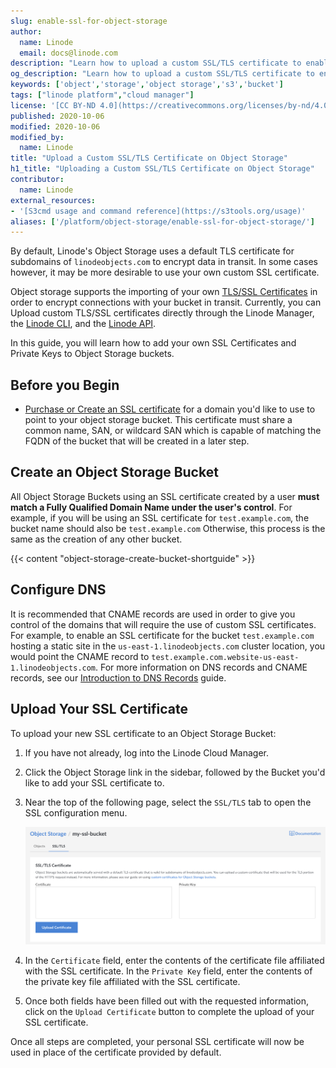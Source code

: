 ```yaml
---
slug: enable-ssl-for-object-storage
author:
  name: Linode
  email: docs@linode.com
description: "Learn how to upload a custom SSL/TLS certificate to enable SSL on a bucket on Linode Object Storage."
og_description: "Learn how to upload a custom SSL/TLS certificate to enable SSL on a bucket on Linode Object Storage."
keywords: ['object','storage','object storage','s3','bucket']
tags: ["linode platform","cloud manager"]
license: '[CC BY-ND 4.0](https://creativecommons.org/licenses/by-nd/4.0)'
published: 2020-10-06
modified: 2020-10-06
modified_by:
  name: Linode
title: "Upload a Custom SSL/TLS Certificate on Object Storage"
h1_title: "Uploading a Custom SSL/TLS Certificate on Object Storage"
contributor:
  name: Linode
external_resources:
- '[S3cmd usage and command reference](https://s3tools.org/usage)'
aliases: ['/platform/object-storage/enable-ssl-for-object-storage/']
---
```


By default, Linode's Object Storage uses a default TLS certificate for subdomains of `linodeobjects.com` to encrypt data in transit. In some cases however, it may be more desirable to use your own custom SSL certificate.

Object storage supports the importing of your own [TLS/SSL Certificates](https://www.linode.com/docs/security/ssl/) in order to encrypt connections with your bucket in transit. Currently, you can Upload custom TLS/SSL certificates directly through the Linode Manager, the [Linode CLI](https://www.linode.com/docs/platform/api/linode-cli/), and the [Linode API](https://developers.linode.com/api/v4/object-storage-buckets-cluster-id-bucket-ssl).

In this guide, you will learn how to add your own SSL Certificates and Private Keys to Object Storage buckets.

## Before you Begin

- [Purchase or Create an SSL certificate](https://www.linode.com/docs/security/ssl/) for a domain you'd like to use to point to your object storage bucket. This certificate must share a common name, SAN, or wildcard SAN which is capable of matching the FQDN of the bucket that will be created in a later step.

## Create an Object Storage Bucket

All Object Storage Buckets using an SSL certificate created by a user **must match a Fully Qualified Domain Name under the user's control**. For example, if you will be using an SSL certificate for `test.example.com`, the bucket name should also be `test.example.com` Otherwise, this process is the same as the creation of any other bucket.

{{< content "object-storage-create-bucket-shortguide" >}}

## Configure DNS

It is recommended that CNAME records are used in order to give you control of the domains that will require the use of custom SSL certificates. For example, to enable an SSL certificate for the bucket `test.example.com` hosting a static site in the `us-east-1.linodeobjects.com` cluster location, you would point the CNAME record to `test.example.com.website-us-east-1.linodeobjects.com`. For more information on DNS records and CNAME records, see our [Introduction to DNS Records](https://www.linode.com/docs/networking/dns/dns-records-an-introduction/#cname) guide.

## Upload Your SSL Certificate

To upload your new SSL certificate to an Object Storage Bucket:

1. If you have not already, log into the Linode Cloud Manager.

1. Click the Object Storage link in the sidebar, followed by the Bucket you'd like to add your SSL certificate to.

1. Near the top of the following page, select the `SSL/TLS` tab to open the SSL configuration menu.

    ![Open SSL Config](obj-ssl-fields.png)

1. In the `Certificate` field, enter the contents of the certificate file affiliated with the SSL certificate. In the `Private Key` field, enter the contents of the private key file affiliated with the SSL certificate.

1. Once both fields have been filled out with the requested information, click on the `Upload Certificate` button to complete the upload of your SSL certificate.

Once all steps are completed, your personal SSL certificate will now be used in place of the certificate provided by default.